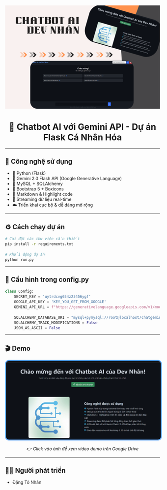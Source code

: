 <p align="center">
  <img src="https://raw.githubusercontent.com/HitDrama/AI-Chatbot-Flask/main/static/imgs/poster.png" alt="Poster Chatbot AI" width="880">
</p>

<h1 align="center">🤖 Chatbot AI với Gemini API - Dự án Flask Cá Nhân Hóa</h1>

---

## 🚀 Công nghệ sử dụng

- 🐍 Python (Flask)
- 🧠 Gemini 2.0 Flash API (Google Generative Language)
- 💾 MySQL + SQLAlchemy
- 🎨 Bootstrap 5 + Boxicons
- 📜 Markdown & Highlight code
- 🔁 Streaming dữ liệu real-time
- ☁️ Triển khai cục bộ & dễ dàng mở rộng

---

## ⚙️ Cách chạy dự án

```bash
# Cài đặt các thư viện cần thiết
pip install -r requirements.txt

# Khởi động dự án
python run.py
```
---
## 📂 Cấu hình trong config.py
```python
class Config:
    SECRET_KEY = 'uytrdcvg654z23456ygf'
    GOOGLE_API_KEY = 'KEY_YOU_GET_FROM_GOOGLE'
    GEMINI_API_URL = f"https://generativelanguage.googleapis.com/v1/models/gemini-2.0-flash:generateContent?key={GOOGLE_API_KEY}"

    SQLALCHEMY_DATABASE_URI = "mysql+pymysql://root@localhost/chatgemini"
    SQLALCHEMY_TRACK_MODIFICATIONS = False
    JSON_AS_ASCII = False
```
---
## 🎬 Demo


<p align="center">
  <a href="https://drive.google.com/drive/u/5/folders/1i3of4oT7HQpjEzJ-yGH3thphVVo0adVp" target="_blank">
    <img src="https://github.com/HitDrama/AI-Chatbot-Flask/blob/main/static/imgs/home.png"
         alt="Xem Video Demo"
         width="600"
         style="border: 3px solid #58a6ff; border-radius: 12px;">
  </a>
</p>

<p align="center"><em>👉 Click vào ảnh để xem video demo trên Google Drive</em></p>

---
## 👨‍💻 Người phát triển

- Đặng Tô Nhân
